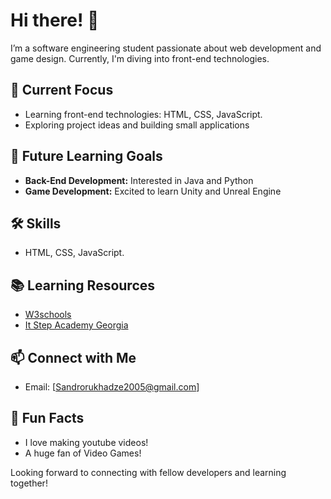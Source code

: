 # Hi there! 👋

I’m a software engineering student passionate about web development and game design. Currently, I'm diving into front-end technologies.

## 🌱 Current Focus
- Learning front-end technologies: HTML, CSS, JavaScript.
- Exploring project ideas and building small applications

## 🚀 Future Learning Goals
- **Back-End Development:** Interested in Java and Python
- **Game Development:** Excited to learn Unity and Unreal Engine

## 🛠️ Skills
- HTML, CSS, JavaScript.

## 📚 Learning Resources
- [W3schools](https://www.w3schools.com/)
- [It Step Academy Georgia](https://ge.itstep.org/)

## 📫 Connect with Me
- Email: [Sandrorukhadze2005@gmail.com]

## 🎉 Fun Facts
- I love making youtube videos!
- A huge fan of Video Games!

Looking forward to connecting with fellow developers and learning together!
